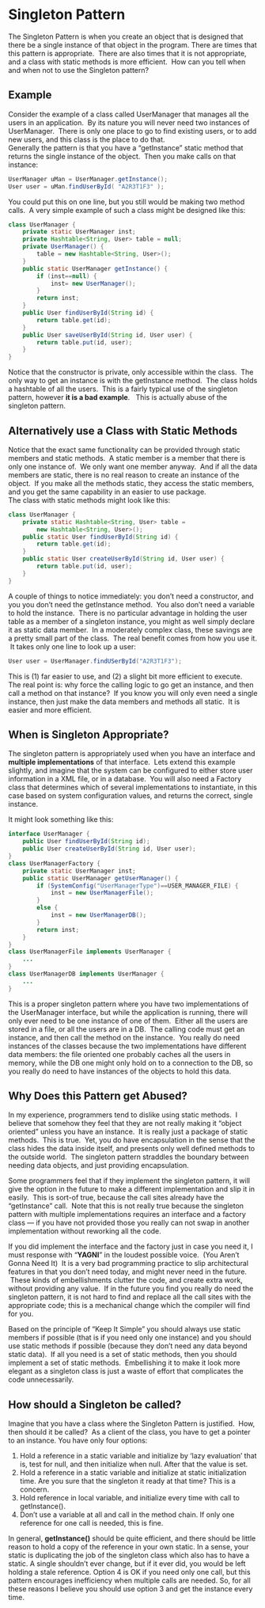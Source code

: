 #  Singleton Pattern

The Singleton Pattern is when you create an object that is designed that there be a single instance of that object in the program. There are times that this pattern is appropriate.  There are also times that it is not appropriate, and a class with static methods is more efficient.  How can you tell when and when not to use the Singleton pattern?

## Example

Consider the example of a class called UserManager that manages all the users in an application.  By its nature you will never need two instances of UserManager.  There is only one place to go to find existing users, or to add new users, and this class is the place to do that.  
Generally the pattern is that you have a “getInstance” static method that returns the single instance of the object.  Then you make calls on that instance:

```java
UserManager uMan = UserManager.getInstance();
User user = uMan.findUserById( "A2R3T1F3" );
```


You could put this on one line, but you still would be making two method calls.  A very simple example of such a class might be designed like this:

```java
class UserManager {
    private static UserManager inst;
    private Hashtable<String, User> table = null;
    private UserManager() {
        table = new Hashtable<String, User>();
    }
    public static UserManager getInstance() {
        if (inst==null) {
            inst= new UserManager();
        }
        return inst;
    }
    public User findUserById(String id) {
        return table.get(id);
    }
    public User saveUserById(String id, User user) {
        return table.put(id, user);
    }
}
```


Notice that the constructor is private, only accessible within the class.  The only way to get an instance is with the getInstance method.  The class holds a hashtable of all the users.  This is a fairly typical use of the singleton pattern, however **it is a bad example**.   This is actually abuse of the singleton pattern.

## Alternatively use a Class with Static Methods

Notice that the exact same functionality can be provided through static members and static methods.  A static member is a member that there is only one instance of.  We only want one member anyway.  And if all the data members are static, there is no real reason to create an instance of the object.  If you make all the methods static, they access the static members, and you get the same capability in an easier to use package.  
The class with static methods might look like this:

```java
class UserManager {
    private static Hashtable<String, User> table =
        new Hashtable<String, User>();
    public static User findUserById(String id) {
        return table.get(id);
    }
    public static User createUserById(String id, User user) {
        return table.put(id, user);
    }
}
```


A couple of things to notice immediately: you don’t need a constructor, and you you don’t need the getInstance method.  You also don’t need a variable to hold the instance.  There is no particular advantage in holding the user table as a member of a singleton instance, you might as well simply declare it as static data member.  In a moderately complex class, these savings are a pretty small part of the class.  The real benefit comes from how you use it.  It takes only one line to look up a user:

```java
User user = UserManager.findUSerById("A2R3T1F3");
```


This is (1) far easier to use, and (2) a slight bit more efficient to execute.   The real point is: why force the calling logic to go get an instance, and then call a method on that instance?  If you know you will only even need a single instance, then just make the data members and methods all static.  It is easier and more efficient.

## When is Singleton Appropriate?

The singleton pattern is appropriately used when you have an interface and **multiple implementations** of that interface.  Lets extend this example slightly, and imagine that the system can be configured to either store user information in a XML file, or in a database.  You will also need a Factory class that determines which of several implementations to instantiate, in this case based on system configuration values, and returns the correct, single instance.  

It might look something like this:

```java
interface UserManager {
    public User findUserById(String id);
    public User createUserById(String id, User user);
}
class UserManagerFactory {
    private static UserManager inst;
    public static UserManager getUserManager() {
        if (SystemConfig("UserManagerType")==USER_MANAGER_FILE) {
            inst = new UserManagerFile();
        }
        else {
            inst = new UserManagerDB();
        }
        return inst;
    }
}
class UserManagerFile implements UserManager {
    ...
}
class UserManagerDB implements UserManager {
    ...
}
```


This is a proper singleton pattern where you have two implementations of the UserManager interface, but while the application is running, there will only ever need to be one instance of one of them.  Either all the users are stored in a file, or all the users are in a DB.  The calling code must get an instance, and then call the method on the instance.  You really do need instances of the classes because the two implementations have different data members: the file oriented one probably caches all the users in memory, while the DB one might only hold on to a connection to the DB, so you really do need to have instances of the objects to hold this data.

## Why Does this Pattern get Abused?

In my experience, programmers tend to dislike using static methods.  I believe that somehow they feel that they are not really making it “object oriented” unless you have an instance.  It is really just a package of static methods.  This is true.  Yet, you do have encapsulation in the sense that the class hides the data inside itself, and presents only well defined methods to the outside world.  The singleton pattern straddles the boundary between needing data objects, and just providing encapsulation. 

Some programmers feel that if they implement the singleton pattern, it will give the option in the future to make a different implementation and slip it in easily.  This is sort-of true, because the call sites already have the “getInstance” call.  Note that this is not really true because the singleton pattern with multiple implementations requires an interface and a factory class — if you have not provided those you really can not swap in another implementation without reworking all the code.  

If you did implement the interface and the factory just in case you need it, I must response with “**YAGNI**” in the loudest possible voice.  (You Aren’t Gonna Need It)  It is a very bad programming practice to slip architectural features in that you don’t need today, and might never need in the future.  These kinds of embellishments clutter the code, and create extra work, without providing any value.  If in the future you find you really do need the singleton pattern, it is not hard to find and replace all the call sites with the appropriate code; this is a mechanical change which the compiler will find for you.  

Based on the principle of “Keep It Simple” you should always use static members if possible (that is if you need only one instance) and you should use static methods if possible (because they don’t need any data beyond static data).  If all you need is a set of static methods, then you should implement a set of static methods.  Embellishing it to make it look more elegant as a singleton class is just a waste of effort that complicates the code unnecessarily.

## How should a Singleton be called?

Imagine that you have a class where the Singleton Pattern is justified.  How, then should it be called?  As a client of the class, you have to get a pointer to an instance. You have only four options:

1.  Hold a reference in a static variable and initialize by ‘lazy evaluation’ that is, test for null, and then initialize when null. After that the value is set.
2.  Hold a reference in a static variable and initialize at static initialization time. Are you sure that the singleton it ready at that time? This is a concern.
3.  Hold reference in local variable, and initialize every time with call to getInstance().
4.  Don’t use a variable at all and call in the method chain. If only one reference for one call is needed, this is fine.

In general, **getInstance()** should be quite efficient, and there should be little reason to hold a copy of the reference in your own static. In a sense, your static is duplicating the job of the singleton class which also has to have a static. A single shouldn’t ever change, but if it ever did, you would be left holding a stale reference. Option 4 is OK if you need only one call, but this pattern encourages inefficiency when multiple calls are needed. So, for all these reasons I believe you should use option 3 and get the instance every time.